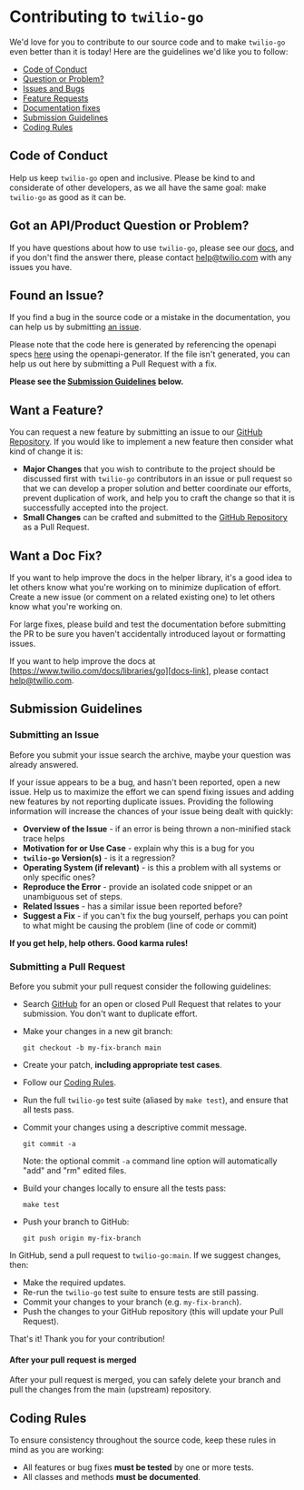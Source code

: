 # Contributing to `twilio-go`

We'd love for you to contribute to our source code and to make `twilio-go`
even better than it is today! Here are the guidelines we'd like you to follow:

 - [Code of Conduct](#coc)
 - [Question or Problem?](#question)
 - [Issues and Bugs](#issue)
 - [Feature Requests](#feature)
 - [Documentation fixes](#docs)
 - [Submission Guidelines](#submit)
 - [Coding Rules](#rules)


## <a name="coc"></a> Code of Conduct

Help us keep `twilio-go` open and inclusive. Please be kind to and considerate
of other developers, as we all have the same goal: make `twilio-go` as good as
it can be.

## <a name="question"></a> Got an API/Product Question or Problem?

If you have questions about how to use `twilio-go`, please see our
[docs][docs-link], and if you don't find the answer there, please contact
[help@twilio.com](mailto:help@twilio.com) with any issues you have.

## <a name="issue"></a> Found an Issue?

If you find a bug in the source code or a mistake in the documentation, you can
help us by submitting [an issue][issue-link]. 

Please note that the code here is generated by referencing the openapi specs [here][oai-specs-link] using the openapi-generator. If the file isn't generated, you can help us out here by submitting a Pull Request with a fix.

**Please see the [Submission Guidelines](#submit) below.**

## <a name="feature"></a> Want a Feature?

You can request a new feature by submitting an issue to our
[GitHub Repository][github]. If you would like to implement a new feature then
consider what kind of change it is:

* **Major Changes** that you wish to contribute to the project should be
  discussed first with `twilio-go` contributors in an issue or pull request so
  that we can develop a proper solution and better coordinate our efforts,
  prevent duplication of work, and help you to craft the change so that it is
  successfully accepted into the project.
* **Small Changes** can be crafted and submitted to the
  [GitHub Repository][github] as a Pull Request.

## <a name="docs"></a> Want a Doc Fix?

If you want to help improve the docs in the helper library, it's a good idea to
let others know what you're working on to minimize duplication of effort. Create
a new issue (or comment on a related existing one) to let others know what
you're working on.

For large fixes, please build and test the documentation before submitting the
PR to be sure you haven't accidentally introduced layout or formatting issues.

If you want to help improve the docs at
[https://www.twilio.com/docs/libraries/go][docs-link], please contact
[help@twilio.com](mailto:help@twilio.com).

## <a name="submit"></a> Submission Guidelines

### Submitting an Issue
Before you submit your issue search the archive, maybe your question was already
answered.

If your issue appears to be a bug, and hasn't been reported, open a new issue.
Help us to maximize the effort we can spend fixing issues and adding new
features by not reporting duplicate issues. Providing the following information
will increase the chances of your issue being dealt with quickly:

* **Overview of the Issue** - if an error is being thrown a non-minified stack
  trace helps
* **Motivation for or Use Case** - explain why this is a bug for you
* **`twilio-go` Version(s)** - is it a regression?
* **Operating System (if relevant)** - is this a problem with all systems or
  only specific ones?
* **Reproduce the Error** - provide an isolated code snippet or an unambiguous
  set of steps.
* **Related Issues** - has a similar issue been reported before?
* **Suggest a Fix** - if you can't fix the bug yourself, perhaps you can point
  to what might be causing the problem (line of code or commit)

**If you get help, help others. Good karma rules!**

### Submitting a Pull Request
Before you submit your pull request consider the following guidelines:

* Search [GitHub][github] for an open or closed Pull Request that relates to
  your submission. You don't want to duplicate effort.
* Make your changes in a new git branch:

    ```shell
    git checkout -b my-fix-branch main
    ```

* Create your patch, **including appropriate test cases**.
* Follow our [Coding Rules](#rules).
* Run the full `twilio-go` test suite (aliased by `make test`), and ensure
  that all tests pass.
* Commit your changes using a descriptive commit message.

    ```shell
    git commit -a
    ```
  Note: the optional commit `-a` command line option will automatically "add"
  and "rm" edited files.

* Build your changes locally to ensure all the tests pass:

    ```shell
    make test
    ```

* Push your branch to GitHub:

    ```shell
    git push origin my-fix-branch
    ```

In GitHub, send a pull request to `twilio-go:main`.
If we suggest changes, then:

* Make the required updates.
* Re-run the `twilio-go` test suite to ensure tests are still passing.
* Commit your changes to your branch (e.g. `my-fix-branch`).
* Push the changes to your GitHub repository (this will update your Pull Request).

That's it! Thank you for your contribution!

#### After your pull request is merged

After your pull request is merged, you can safely delete your branch and pull
the changes from the main (upstream) repository.

## <a name="rules"></a> Coding Rules

To ensure consistency throughout the source code, keep these rules in mind as
you are working:

* All features or bug fixes **must be tested** by one or more tests.
* All classes and methods **must be documented**.


[docs-link]: https://www.twilio.com/docs/libraries/go
[issue-link]: https://github.com/twilio/twilio-go/issues/new
[github]: https://github.com/twilio/twilio-go
[oai-specs-link]: https://github.com/twilio/twilio-oai/tree/main/spec/
